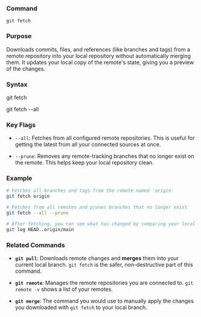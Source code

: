 ### **Command**

`git fetch`

### **Purpose**

Downloads commits, files, and references (like branches and tags) from a remote repository into your local repository without automatically merging them. It updates your local copy of the remote's state, giving you a preview of the changes.

### **Syntax**

git fetch <remote>

git fetch --all

### **Key Flags**

- `--all`: Fetches from all configured remote repositories. This is useful for getting the latest from all your connected sources at once.
    
- `--prune`: Removes any remote-tracking branches that no longer exist on the remote. This helps keep your local repository clean.
    

### **Example**

```bash
# Fetches all branches and tags from the remote named 'origin'
git fetch origin

# Fetches from all remotes and prunes branches that no longer exist
git fetch --all --prune

# After fetching, you can see what has changed by comparing your local branch to the remote one
git log HEAD..origin/main
```

### **Related Commands**

- **`git pull`**: Downloads remote changes and **merges** them into your current local branch. `git fetch` is the safer, non-destructive part of this command.
    
- **`git remote`**: Manages the remote repositories you are connected to. `git remote -v` shows a list of your remotes.
    
- **`git merge`**: The command you would use to manually apply the changes you downloaded with `git fetch` to your local branch.